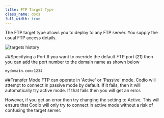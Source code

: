 ```yaml
---
title: FTP Target Type
class_name: docs
full_width: true
---
```


The FTP target type allows you to deploy to any FTP server. You supply the usual FTP access details.

![targets history](/img/docs/deploy-ftp.png)

##Specifying a Port
If you want to override the default FTP port (21) then you can add the port number to the domain name as shown below

	mydomain.com:1234 

##Transfer Mode
FTP can operate in 'Active' or 'Passive' mode. Codio will attempt to connect in passive mode by default. If it fails, then it will automatically try active mode. If that fails then you will get an error.

However, if you get an error then try changing the setting to Active. This will ensure that Codio will only try to connect in active mode without a risk of confusing the target server.


